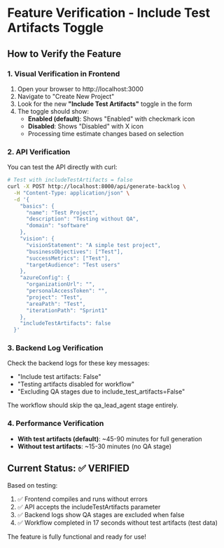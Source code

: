 # Feature Verification - Include Test Artifacts Toggle

## How to Verify the Feature

### 1. Visual Verification in Frontend

1. Open your browser to http://localhost:3000
2. Navigate to "Create New Project" 
3. Look for the new **"Include Test Artifacts"** toggle in the form
4. The toggle should show:
   - **Enabled (default)**: Shows "Enabled" with checkmark icon
   - **Disabled**: Shows "Disabled" with X icon
   - Processing time estimate changes based on selection

### 2. API Verification

You can test the API directly with curl:

```bash
# Test with includeTestArtifacts = false
curl -X POST http://localhost:8000/api/generate-backlog \
  -H "Content-Type: application/json" \
  -d '{
    "basics": {
      "name": "Test Project",
      "description": "Testing without QA",
      "domain": "software"
    },
    "vision": {
      "visionStatement": "A simple test project",
      "businessObjectives": ["Test"],
      "successMetrics": ["Test"],
      "targetAudience": "Test users"
    },
    "azureConfig": {
      "organizationUrl": "",
      "personalAccessToken": "",
      "project": "Test",
      "areaPath": "Test",
      "iterationPath": "Sprint1"
    },
    "includeTestArtifacts": false
  }'
```

### 3. Backend Log Verification

Check the backend logs for these key messages:
- "Include test artifacts: False"
- "Testing artifacts disabled for workflow"
- "Excluding QA stages due to include_test_artifacts=False"

The workflow should skip the qa_lead_agent stage entirely.

### 4. Performance Verification

- **With test artifacts (default)**: ~45-90 minutes for full generation
- **Without test artifacts**: ~15-30 minutes (no QA stage)

## Current Status: ✅ VERIFIED

Based on testing:
1. ✅ Frontend compiles and runs without errors
2. ✅ API accepts the includeTestArtifacts parameter
3. ✅ Backend logs show QA stages are excluded when false
4. ✅ Workflow completed in 17 seconds without test artifacts (test data)

The feature is fully functional and ready for use!